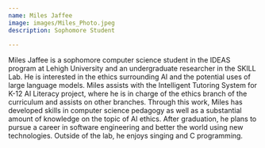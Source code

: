 ```yaml
---
name: Miles Jaffee
image: images/Miles_Photo.jpeg
description: Sophomore Student
  
---
```


Miles Jaffee is a sophomore computer science student in the IDEAS program at Lehigh University and an undergraduate researcher in the SKILL Lab. He is interested in the ethics surrounding AI and the potential uses of large language models. Miles assists with the Intelligent Tutoring System for K-12 AI Literacy project, where he is in charge of the ethics branch of the curriculum and assists on other branches. Through this work, Miles has developed skills in computer science pedagogy as well as a substantial amount of knowledge on the topic of AI ethics. After graduation, he plans to pursue a career in software engineering and better the world using new technologies. Outside of the lab, he enjoys singing and C programming.
